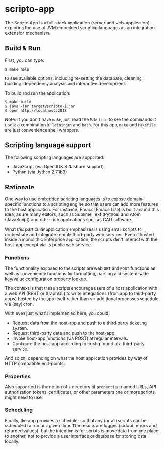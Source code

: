 # scripto-app

The Scripto App is a full-stack application (server and
web-application) exploring the use of JVM embedded scripting languages
as an integration extension mechanism.

## Build & Run

First, you can type:

    $ make help

to see available options, including re-setting the database, cleaning,
building, dependency analysis and interactive development.

To build and run the application:

    $ make build
    $ java -jar target/scripto-1.jar
    $ open http://localhost:2018

Note: If you don't have `make`, just read the `Makefile` to see the
commands it uses: a combination of `leiningen` and `bash`. For this
app, `make` and `Makefile` are just convenience shell wrappers.

## Scripting language support

The following scripting languages are supported:

- JavaScript (via OpenJDK 8 Nashorn support)
- Python (via Jython 2.7.1b3)

## Rationale

One way to use embedded scripting languages is to expose
domain-specific functions to a scripting engine so that users can add
more features to the host application. For instance, Emacs (Emacs
Lisp) is built around this idea, as are many editors, such as Sublime
Text (Python) and Atom (JavaScript) and other rich applications such
as CAD software.

What _this_ particular application emphasizes is using small scripts
to orchestrate and integrate remote third-party web services. Even if
hosted inside a monolithic Enterprise application, the scripts don't
interact with the host-app except via its public web service.

### Functions

The functionality exposed to the scripts are web `GET` and `POST`
functions as well as convenience functions for formatting, parsing
and system-wide key/value configuration property lookup.

The context is that these scripts encourage users of a host
application with a web API (REST or GraphQL) to write integrations
(from app to third-party apps) hosted by the app itself rather than
via additional processes schedule via (say) cron.

With even just what's implemented here, you could:

- Request data from the host-app and push to a third-party ticketing system.
- Request third-party data and push to the host-app.
- Invoke host-app functions (via POST) at regular intervals.
- Configure the host-app according to config found at a third-party service.

And so on, depending on what the host application provides by way of
HTTP compatible end-points.

### Properties

Also supported is the notion of a directory of `properties`: named
URLs, API authorization tokens, certificates, or other parameters one
or more scripts might need to use.

### Scheduling

Finally, the app provides a scheduler so that any (or all) scripts can
be scheduled to run at a given time. The results are logged (stdout,
errors and returned values), but the intention is for scripts is move
data from one place to another, not to provide a user interface or
database for storing data locally.
